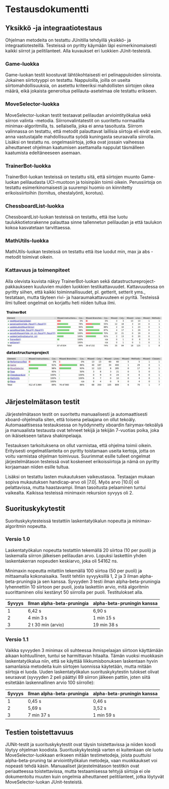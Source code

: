 # Testausdokumentti

## Yksikkö -ja integraatiotestaus

Ohjelman metodeita on testattu JUnitilla tehdyillä yksikkö- ja integraatiotesteillä. Testeissä on pyritty käymään läpi esimerkinomaisesti kaikki siirrot ja pelitilanteet. Alla kuvaukset eri luokkien JUnit-testeistä. 

### Game-luokka

Game-luokan testit koostuvat lähtökohtaisesti eri pelinappuloiden siirroista. Jokainen siirtotyyppi on testattu. Nappuloilla, joilla on useita siirtomahdollisuuksia, on asetettu kriteeriksi mahdollisten siirtojen oikea määrä, eikä jokaista generoitua pelilauta-asetelmaa ole testattu erikseen.

### MoveSelector-luokka

MoveSelector-luokan testit testaavat pelilaudan arviointityökalua sekä siirron valinta -metodia. Siirronvalintatestit on suoritettu normaalilla minimax-algoritmilla, ts. sellaisella, joka ei anna tasoitusta. Siirrom valinnassa on testattu, että metodit palauttavat laillisia siirtoja eli eivät esim. anna vastustajalle mahdollisuutta syödä kuningasta seuraavalla siirrolla. Lisäksi on testattu ns. ongelmasiirtoja, jotka ovat jossain vaiheessa aiheuttaneet ohjelman kaatumisen asettamalla nappulat täsmälleen kaatumista edeltäneeseen asemaan.

### TrainerBot-luokka

TrainerBot-luokan testeissä on testattu sitä, että siirtojen muunto Game-luokan pelilaudasta UCI-muotoon ja toisinpäin toimii oikein. Perussiirtoja on testattu esimerkinomaisesti ja suurempi huomio on kiinnitetty erikoissiirtoihin (tornitus, ohestalyönti, korotus).

### ChessboardList-luokka

ChessboardList-luokan testeissä on testattu, että itse luotu taulukkotietorakenne palauttaa sinne tallennetun pelilaudan ja että taulukon kokoa kasvatetaan tarvittaessa.

### MathUtils-luokka

MathUtils-luokan testeissä on testattu että itse luodut min, max ja abs -metodit toimivat oikein.

### Kattavuus ja toimenpiteet

Alla olevista kuvista näkyy TrainerBot-luokan sekä datastructureproject-pakkaukseen kuuluvien muiden luokkien testikattavuudet. Kattavuudessa on pyritty siihen, että kaikki toiminnallisuudet, pl. getterit, setterit yms., testataan, mutta täyteen rivi- ja haaraumakattavuuteen ei pyritä. Testeissä ilmi tulleet ongelmat on korjattu heti niiden tultua ilmi. 

![Trainerbot](https://github.com/jp-tulijoki/Lastenshakki/blob/master/documentation/pics/jacocoTrainerBot.jpg)
![Datastructureproject](https://github.com/jp-tulijoki/Lastenshakki/blob/master/documentation/pics/jacocoDatastructureproject.jpg)

## Järjestelmätason testit

Järjestelmätason testit on suoritettu manuaalisesti ja automaattisesti xboard-ohjelmalla siten, että toisena pelaajana on ollut tekoäly. Automaaattisessa testauksessa on hyödynnetty xboardin fairymax-tekoälyä ja manuaalista testausta ovat tehneet tekijä ja tekijän 7-vuotias poika, joka on ikäisekseen taitava shakinpelaaja.

Testauksen tarkoituksena on ollut varmistaa, että ohjelma toimii oikein. Erityisesti ongelmatilanteita on pyritty toistamaan useita kertoja, jotta on voitu varmistaa ohjelman toimivuus. Suurimmat esille tulleet ongelmat järjestelmätason testeissä ovat koskeneet erikoissiirtoja ja nämä on pyritty korjaamaan niiden esille tultua.

Lisäksi on testattu lasten mukautuksen vaikeustasoa. Testaajan mukaan sopiva mukautuksen handicap-arvo oli |7.0|. Myös arvo |10.0| oli pelattavissa, mutta haastavampi. Ilman tasoitusta pelaaminen tuntui vaikealta. Kaikissa testeissä minimaxin rekursion syvyys oli 2.

## Suorituskykytestit

Suorituskykytesteissä testattiin laskentatyökalun nopeutta ja minimax-algoritmin nopeutta.

### Versio 1.0

Laskentatyökalun nopeutta testattiin tekemällä 20 siirtoa (10 per puoli) ja laskemalla siirron jälkeisen pelilaudan arvo. Lopuksi laskettiin yhden laskentakerran nopeuden keskiarvo, joka oli 54162 ns.

Minimaxin nopeutta mitattiin tekemällä 100 siirtoa (50 per puoli) ja mittaamalla kokonaisaika. Testit tehtiin syvyyksillä 1, 2 ja 3 ilman alpha-beta-pruningia ja sen kanssa. Syvyyden 3 testi ilman alpha-beta-pruningia lyhennettiin 10 siirtoon per puoli, josta laskettiin arvio, mitä algoritmin suorittaminen olisi kestänyt 50 siirrolla per puoli. Testitulokset alla.

Syvyys | Ilman alpha-beta-pruningia | alpha-beta-pruningin kanssa
--- | --- | ---
1 | 6,42 s | 6,90 s
2 | 4 min 3 s | 1 min 15 s
3 | 2 t 30 min (arvio) | 19 min 38 s

### Versio 1.1

Vaikka syvyyden 3 minimax oli suhteessa ihmispelaajan siirtoon käyttämään aikaan kohtuullinen, tuntui se harmittavan hitaalta. Tämän vuoksi muokkasin laskentatyökalua niin, että se käyttää liikkumisbonuksen laskentaan hyvin samanlaisia metodeita kuin siirtojen luonnissa käytetään, mutta mitään siirtoja ei luoda. Uuden laskentatyökalun suorituskykytestin tulokset olivat seuraavat (syvyyden 2 peli päättyi 89 siirron jälkeen pattiin, joten siitä esitetään laskennallinen arvio 100 siirrolle):

Syvyys | Ilman alpha-beta-pruningia | alpha-beta-pruningin kanssa
--- | --- | ---
1 | 0,45 s | 0,46 s
2 | 5,69 s | 3,52 s
3 | 7 min 37 s | 1 min 59 s

## Testien toistettavuus

JUNit-testit ja suorituskykytestit ovat täysin toistettavissa ja niiden koodi löytyy ohjelman koodista. Suorituskykytestejä varten ei kuitenkaan ole luotu MoveSelector-luokkaan erikseen mitään testimetodeja, joista puuttuisi alpha-beta-pruning tai arviointityökalun metodeja, vaan muokkaukset voi nopeasti tehdä käsin. Manuaaliset järjestelmätason testitkin ovat periaatteessa toistettavissa, mutta testaamisessa tehtyjä siirtoja ei ole dokumentoitu muuten kuin ongelmia aiheuttaneet pelitilanteet, jotka löytyvät MoveSelector-luokan JUnit-testeistä.
